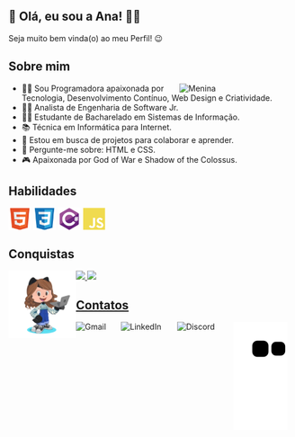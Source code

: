 ## 👋 Olá, eu sou a Ana! 👩‍💻
Seja muito bem vinda(o) ao meu Perfil! 😉

## Sobre mim

<div>
  <img align="right" alt="Menina" width="200px" src="https://media.giphy.com/media/eK1mmw4Etx28KZRq5h/giphy.gif"/>
</div>

- 👨‍💻 Sou Programadora apaixonada por Tecnologia, Desenvolvimento Contínuo, Web Design e Criatividade.
- 👩‍💼 Analista de Engenharia de Software Jr.
- 👩‍🎓 Estudante de Bacharelado em Sistemas de Informação.
- 📚 Técnica em Informática para Internet.
- 🤝 Estou em busca de projetos para colaborar e aprender.
- 💬 Pergunte-me sobre: HTML e CSS.
- 🎮 Apaixonada por God of War e Shadow of the Colossus.
  
## Habilidades
<div style="display: inline_block">
  <img align="center" alt="Ana-HTML" height="40px" src="https://raw.githubusercontent.com/devicons/devicon/master/icons/html5/html5-original.svg">
  <img align="center" alt="Ana-CSS" height="40px" src="https://raw.githubusercontent.com/devicons/devicon/master/icons/css3/css3-original.svg">
  <img align="center" alt="Ana-Csharp" height="40px" src="https://raw.githubusercontent.com/devicons/devicon/master/icons/csharp/csharp-original.svg">
  <img align="center" alt="Ana-Js" height="40px"src="https://raw.githubusercontent.com/devicons/devicon/master/icons/javascript/javascript-plain.svg">
</div>

## Conquistas

<div>
  <a href="https://github.com/AnaProgramando">
  <img height="120px" align="left" alt="GitHub" src="https://github.com/AnaProgramando/AnaProgramando/blob/e13be90106aaa1bc13f63331034a3a812a7bf72d/meu%20github.png"/>
  <img height="140em" src="https://github-readme-stats.vercel.app/api?username=AnaProgramando&show_icons=true&theme=dracula&include_all_commits=true&count_private=true"/>
  <img height="140em" src="https://github-readme-stats.vercel.app/api/top-langs/?username=AnaProgramando&layout=compact&langs_count=16&theme=dracula"/>
</div>

## Contatos
[<img align="left" alt="Gmail" width="80px" src="https://media.giphy.com/media/YmhqSIaLh82K5lTEW5/giphy.gif"/>](mailto:anabe.valentim@gmail.com)
[<img align="left" alt="LinkedIn" width="100px" src="https://media.giphy.com/media/sQB6lgeTlv5Krjq7YN/giphy.gif"/>](https://www.linkedin.com/in/ana-beatriz-valentim)
[<img align="left" alt="Discord" width="100px" src="https://media.giphy.com/media/h6ffRNJkGl3MPMunC2/giphy.gif"/>](LINK)
  
  ![Snake animation](https://github.com/rafaballerini/rafaballerini/blob/output/github-contribution-grid-snake.svg)
  
